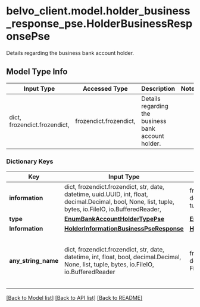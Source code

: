# belvo_client.model.holder_business_response_pse.HolderBusinessResponsePse

Details regarding the business bank account holder.

## Model Type Info
Input Type | Accessed Type | Description | Notes
------------ | ------------- | ------------- | -------------
dict, frozendict.frozendict,  | frozendict.frozendict,  | Details regarding the business bank account holder. | 

### Dictionary Keys
Key | Input Type | Accessed Type | Description | Notes
------------ | ------------- | ------------- | ------------- | -------------
**information** | dict, frozendict.frozendict, str, date, datetime, uuid.UUID, int, float, decimal.Decimal, bool, None, list, tuple, bytes, io.FileIO, io.BufferedReader,  | frozendict.frozendict, str, decimal.Decimal, BoolClass, NoneClass, tuple, bytes, FileIO |  | 
**type** | [**EnumBankAccountHolderTypePse**](EnumBankAccountHolderTypePse.md) | [**EnumBankAccountHolderTypePse**](EnumBankAccountHolderTypePse.md) |  | 
**Information** | [**HolderInformationBusinessPseResponse**](HolderInformationBusinessPseResponse.md) | [**HolderInformationBusinessPseResponse**](HolderInformationBusinessPseResponse.md) |  | [optional] 
**any_string_name** | dict, frozendict.frozendict, str, date, datetime, int, float, bool, decimal.Decimal, None, list, tuple, bytes, io.FileIO, io.BufferedReader | frozendict.frozendict, str, BoolClass, decimal.Decimal, NoneClass, tuple, bytes, FileIO | any string name can be used but the value must be the correct type | [optional]

[[Back to Model list]](../../README.md#documentation-for-models) [[Back to API list]](../../README.md#documentation-for-api-endpoints) [[Back to README]](../../README.md)

